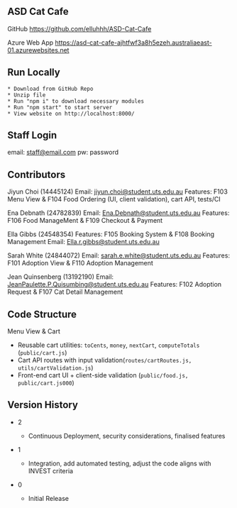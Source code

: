 ## ASD Cat Cafe

GitHub
https://github.com/elluhhh/ASD-Cat-Cafe

Azure Web App
https://asd-cat-cafe-ajhtfwf3a8h5ezeh.australiaeast-01.azurewebsites.net

## Run Locally
    * Download from GitHub Repo
    * Unzip file
    * Run "npm i" to download necessary modules
    * Run "npm start" to start server
    * View website on http://localhost:8000/

## Staff Login

email: staff@email.com
pw: password

## Contributors

Jiyun Choi (14445124)
Email: jiyun.choi@student.uts.edu.au
Features: F103 Menu View & F104 Food Ordering (UI, client validation), cart API, tests/CI

Ena Debnath (24782839)
Email: Ena.Debnath@student.uts.edu.au
Features: F106 Food ManageMent & F109 Checkout & Payment

Ella Gibbs (24548354)
Features: F105 Booking System & F108 Booking Management
Email: Ella.r.gibbs@student.uts.edu.au

Sarah White (24844072)
Email: sarah.e.white@student.uts.edu.au
Features: F101 Adoption View & F110 Adoption Management

Jean Quinsenberg (13192190)
Email: JeanPaulette.P.Quisumbing@student.uts.edu.au
Features: F102 Adoption Request & F107 Cat Detail Management

## Code Structure

Menu View & Cart
- Reusable cart utilities: `toCents`, `money`, `nextCart`, `computeTotals` (`public/cart.js`)
- Cart API routes with input validation(`routes/cartRoutes.js, utils/cartValidation.js`)
- Front-end cart UI + client-side validation (`public/food.js, public/cart.js000`)

## Version History

* 2
    * Continuous Deployment, security considerations, finalised features

* 1
    * Integration, add automated testing, adjust the code aligns with INVEST criteria

* 0
    * Initial Release